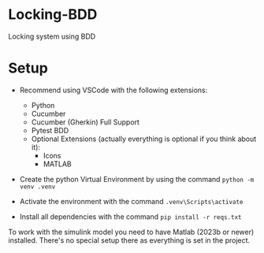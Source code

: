 # Locking-BDD
Locking system using BDD


# Setup
- Recommend using VSCode with the following extensions:
    - Python
    - Cucumber
    - Cucumber (Gherkin) Full Support
    - Pytest BDD
    - Optional Extensions (actually everything is optional if you think about it):
        - Icons
        - MATLAB

- Create the python Virtual Environment by using the command `python -m venv .venv`
- Activate the environment with the command `.venv\Scripts\activate`
- Install all dependencies with the command `pip install -r reqs.txt`

To work with the simulink model you need to have Matlab (2023b or newer) installed. There's no special setup there as everything is set in the project.